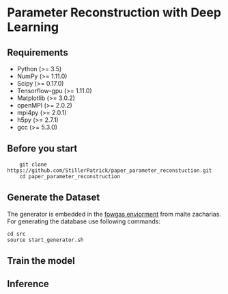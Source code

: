 # Parameter Reconstruction with Deep Learning

## Requirements
- Python (>= 3.5)
- NumPy (>= 1.11.0)
- Scipy (>= 0.17.0)
- Tensorflow-gpu (>= 1.11.0)
- Matplotlib (>= 3.0.2)
- openMPI (>= 2.0.2)
- mpi4py (>= 2.0.1)
- h5py (>= 2.7.1)
- gcc (>= 5.3.0)

## Before you start
```
    git clone https://github.com/StillerPatrick/paper_parameter_reconstuction.git
    cd paper_parameter_reconstruction
```

## Generate the Dataset
The generator is embedded in the [fowgas enviorment](https://github.com/ComputationalRadiationPhysics/fowgas) from malte zacharias. For generating the database use following commands: 
```
cd src
source start_generator.sh
```


## Train the model 



## Inference 




